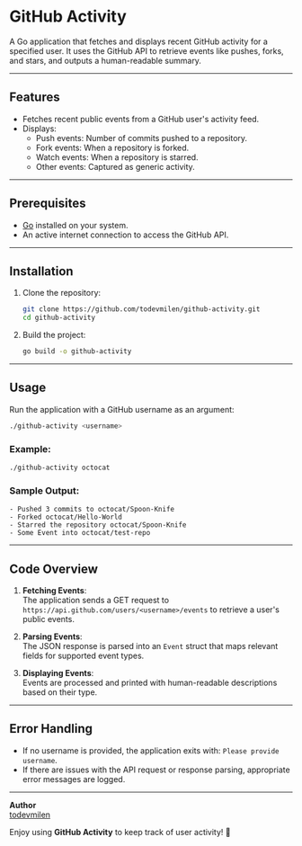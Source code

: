 # GitHub Activity

A Go application that fetches and displays recent GitHub activity for a specified user. It uses the GitHub API to retrieve events like pushes, forks, and stars, and outputs a human-readable summary.

---

## Features

- Fetches recent public events from a GitHub user's activity feed.
- Displays:
  - Push events: Number of commits pushed to a repository.
  - Fork events: When a repository is forked.
  - Watch events: When a repository is starred.
  - Other events: Captured as generic activity.

---

## Prerequisites

- [Go](https://go.dev/dl/) installed on your system.
- An active internet connection to access the GitHub API.

---

## Installation

1. Clone the repository:

   ```bash
   git clone https://github.com/todevmilen/github-activity.git
   cd github-activity
   ```

2. Build the project:
   ```bash
   go build -o github-activity
   ```

---

## Usage

Run the application with a GitHub username as an argument:

```bash
./github-activity <username>
```

### Example:

```bash
./github-activity octocat
```

### Sample Output:

```plaintext
- Pushed 3 commits to octocat/Spoon-Knife
- Forked octocat/Hello-World
- Starred the repository octocat/Spoon-Knife
- Some Event into octocat/test-repo
```

---

## Code Overview

1. **Fetching Events**:  
   The application sends a GET request to `https://api.github.com/users/<username>/events` to retrieve a user's public events.
2. **Parsing Events**:  
   The JSON response is parsed into an `Event` struct that maps relevant fields for supported event types.

3. **Displaying Events**:  
   Events are processed and printed with human-readable descriptions based on their type.

---

## Error Handling

- If no username is provided, the application exits with: `Please provide username`.
- If there are issues with the API request or response parsing, appropriate error messages are logged.

---

**Author**  
[todevmilen](https://github.com/todevmilen)

Enjoy using **GitHub Activity** to keep track of user activity! 🚀
